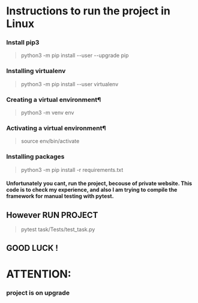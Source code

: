 # Instructions to run the project in Linux

### Install pip3
> python3 -m pip install --user --upgrade pip

### Installing virtualenv
> python3 -m pip install --user virtualenv

### Creating a virtual environment¶
> python3 -m venv env

### Activating a virtual environment¶
> source env/bin/activate

### Installing packages
> python3 -m pip install -r requirements.txt

#### Unfortunately you cant, run the project, becouse of private website. This code is to check my experience, and also I am trying to compile the framework for manual testing with pytest.
## However RUN PROJECT
> pytest task/Tests/test_task.py

## GOOD LUCK !

# ATTENTION:
### project is on upgrade
